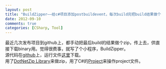 ```yaml
---
layout: post
title: "BuildZipper——给c#项目添加postbuildevent，每次build完把build结果做个zip放在solution目录。"
date: 2012-09-10
comments: true
categories: [CSharp, Tool]
---
```

最近几次发布项目到github上，都手动把最后build的结果做个zip，传上去，供直接下载binary用。觉得很费事，就写了个小程序，BuildZipper。<br />源代码在<a href="https://github.com/fresky/BuildZipper">github</a>上，运行文件<a href="https://github.com/fresky/BuildZipper/blob/master/BuildZipper.zip">这里</a>下载。<br />用了<a href="http://dotnetzip.codeplex.com/">DotNetZip Library</a>来做zip，用了C#的<a href="http://msdn.microsoft.com/en-us/library/microsoft.build.evaluation.project.aspx">Project</a>来操作project文件。<br /><blockquote></blockquote>